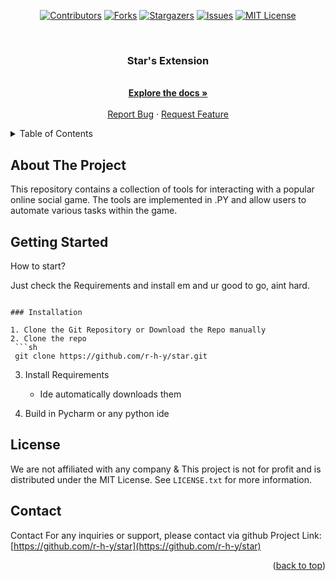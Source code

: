 <a name="readme-top"></a>

<div align="center">

  [![Contributors][contributors-shield]][contributors-url]
  [![Forks][forks-shield]][forks-url]
  [![Stargazers][stars-shield]][stars-url]
  [![Issues][issues-shield]][issues-url]
  [![MIT License][license-shield]][license-url]

</div>

[contributors-shield]: https://img.shields.io/github/contributors/r-h-y/star.svg?style=flat-square
[forks-shield]: https://img.shields.io/github/forks/r-h-y/star.svg?style=flat-square
[stars-shield]: https://img.shields.io/github/stars/r-h-y/star.svg?style=flat-square
[issues-shield]: https://img.shields.io/github/issues/r-h-y/star.svg?style=flat-square
[license-shield]: https://img.shields.io/github/license/r-h-y/star.svg?style=flat-square

[contributors-url]: https://github.com/r-h-y/star/graphs/contributors
[forks-url]: https://github.com/r-h-y/star/network/members
[stars-url]: https://github.com/r-h-y/star/stargazers
[issues-url]: https://github.com/r-h-y/star/issues
[license-url]: https://github.com/r-h-y/star/blob/main/LICENSE.txt


<br />
<div align="center">
  <a href="https://github.com/r-h-y/star">
  </a>
  <h3 align="center">Star's Extension</h3>
  <p align="center">
    <br />
    <a href="https://github.com/r-h-y/star/tree/main/msptool"><strong>Explore the docs »</strong></a>
    <br />
    <br />
    <a href="https://github.com/r-h-y/star/issues/new?labels=bug">Report Bug</a>
    ·
    <a href="https://github.com/r-h-y/star/issues/new?labels=enhancement">Request Feature</a>
  </p>
</div>


<details>
  <summary>Table of Contents</summary>
  <ol>
    <li>
      <a href="#about-the-project">About The Tool</a>
    </li>
    <li>
      <a href="#getting-started">Getting Started</a>
      <ul>
      </ul>
    </li>
    <li><a href="#license">License</a></li>
    <li><a href="#contact">Contact</a></li>
  </ol>
</details>


## About The Project

This repository contains a collection of tools for interacting with  a popular online social game. The tools are implemented in .PY and allow users to automate various tasks within the game.


## Getting Started

How to start?

Just check the Requirements and install em and ur good to go, aint hard.
  ```

### Installation

1. Clone the Git Repository or Download the Repo manually
2. Clone the repo
   ```sh
   git clone https://github.com/r-h-y/star.git
   ```
3. Install Requirements
   * Ide automatically downloads them
     
5. Build in Pycharm or any python ide


## License

We are not affiliated with any company & This project is not for profit and is distributed under the MIT License. See `LICENSE.txt` for more information.


## Contact

Contact For any inquiries or support, please contact via github
Project Link: [https://github.com/r-h-y/star](https://github.com/r-h-y/star)


<p align="right">(<a href="#readme-top">back to top</a>)</p>



